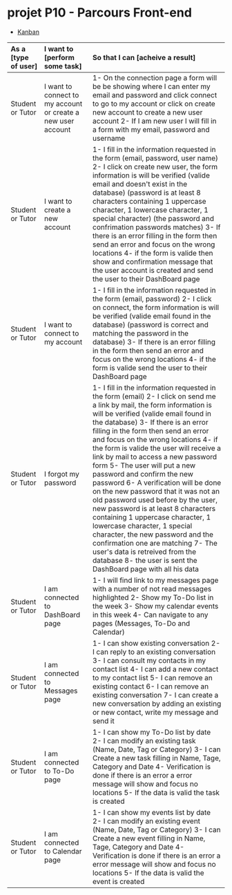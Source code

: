 # projet P10 - Parcours Front-end

- [Kanban](https://github.com/users/Altinsk/projects/1)


|As a [type of user]|I want to [perform some task]|So that I can [acheive a result]|
|:---|:---|:---|
|Student or Tutor| I want to connect to my account or create a new user account| 1- On the connection page a form will be be showing where I can enter my email and password and click connect to go to my account or click on create new account to create a new user account 2- If I am new user I will fill in a form with my email, password and username|
|Student or Tutor| I want to create a new account| 1- I fill in the information requested in the form (email, password, user name) 2- I click on create new user, the form information is will be verified (valide email and doesn't exist in the database) (password is at least 8 characters containing 1 uppercase character, 1 lowercase character, 1 special character) (the password and confrimation passwords matches) 3- If there is an error filling in the form then send an error and focus on the wrong locations 4- if the form is valide then show and confirmation message that the user account is created and send the user to their DashBoard page|
|Student or Tutor| I want to connect to my account| 1- I fill in the information requested in the form (email, password) 2- I click on connect, the form information is will be verified (valide email found in the database) (password is correct and matching the password in the database)  3- If there is an error filling in the form then send an error and focus on the wrong locations 4- if the form is valide  send the user to their DashBoard page|
|Student or Tutor| I forgot my password| 1- I fill in the information requested in the form (email) 2- I click on send me a link by mail, the form information is will be verified (valide email found in the database) 3- If there is an error filling in the form then send an error and focus on the wrong locations 4- if the form is valide the user will receive a link by mail to access a new password form 5- The user will put a new password and confirm the new password 6- A verification will be done on the new password that it was not an old password used before by the user, new password is at least 8 characters containing 1 uppercase character, 1 lowercase character, 1 special character, the new password and the confirmation one are matching 7- The user's data is retreived from the database 8- the user is sent the DashBoard page with all his data|
|Student or Tutor| I am connected to DashBoard page| 1- I will find link to my messages page with a number of not read messages highlighted 2- Show my To-Do list in the week 3- Show my calendar events in this week 4- Can navigate to any pages (Messages, To-Do and Calendar)|
|Student or Tutor| I am connected to Messages page| 1- I can show existing conversation 2- I can reply to an existing conversation 3- I can consult my contacts in my contact list 4- I can add a new contact to my contact list 5- I can remove an existing contact 6- I can remove an existing conversation 7- I can create a new conversation by adding an existing or new contact, write my message and send it|
|Student or Tutor| I am connected to To-Do page| 1- I can show my To-Do list by date 2- I can modify an existing task (Name, Date, Tag or Category) 3- I can Create a new task filling in Name, Tage, Category and Date 4- Verification is done if there is an error a error message will show and focus no locations 5- If the data is valid the task is created |
|Student or Tutor| I am connected to Calendar page| 1- I can show my events list by date 2- I can modify an existing event (Name, Date, Tag or Category) 3- I can Create a new event filling in Name, Tage, Category and Date 4- Verification is done if there is an error a error message will show and focus no locations 5- If the data is valid the event is created |

